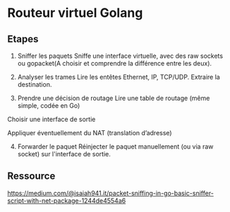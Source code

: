 # Routeur virtuel Golang


## Etapes

1. Sniffer les paquets
Sniffe une interface virtuelle, avec des raw sockets ou gopacket(A choisir et comprendre la différence entre les deux).

2. Analyser les trames
Lire les entêtes Ethernet, IP, TCP/UDP. Extraire la destination.

3. Prendre une décision de routage
Lire une table de routage (même simple, codée en Go)

Choisir une interface de sortie

Appliquer éventuellement du NAT (translation d’adresse)

4. Forwarder le paquet
Réinjecter le paquet manuellement (ou via raw socket) sur l'interface de sortie.

## Ressource

https://medium.com/@isaiah941.it/packet-sniffing-in-go-basic-sniffer-script-with-net-package-1244de4554a6
